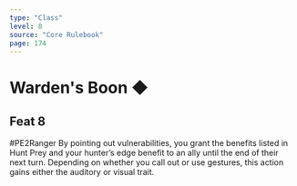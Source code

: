 ```yaml
---
type: "Class"
level: 8
source: "Core Rulebook"
page: 174
---
```

# Warden's Boon ◆
## Feat 8
#PE2Ranger
By pointing out vulnerabilities, you grant the benefits listed in Hunt Prey and your hunter’s edge benefit to an ally until the end of their next turn. Depending on whether you call out or use gestures, this action gains either the auditory or visual trait.